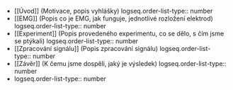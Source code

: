 - [[Úvod]] (Motivace, popis vyhlášky)
  logseq.order-list-type:: number
- [[EMG]] (Popis co je EMG, jak funguje, jednotlivé rozložení elektrod)
  logseq.order-list-type:: number
- [[Experiment]] (Popis provedeného experimentu, co se dělo, s čím jsme se ptýkali)
  logseq.order-list-type:: number
- [[Zpracování signálu]] (Popis zpracování signálu)
  logseq.order-list-type:: number
- [[Závěr]] (K čemu jsme dospěli, jaký je výsledek)
  logseq.order-list-type:: number
- logseq.order-list-type:: number